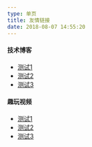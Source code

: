 ```yaml
---
type: 单页
title: 友情链接
date: 2018-08-07 14:55:20
---
```


#### 技术博客

- <a href="https://github.com/seeruo" target="_blank">测试1</a>
- <a href="https://github.com/seeruo" target="_blank">测试2</a>
- <a href="https://github.com/seeruo" target="_blank">测试3</a>

#### 趣玩视频

- <a href="https://github.com/seeruo" target="_blank">测试1</a>
- <a href="https://github.com/seeruo" target="_blank">测试2</a>
- <a href="https://github.com/seeruo" target="_blank">测试3</a>
